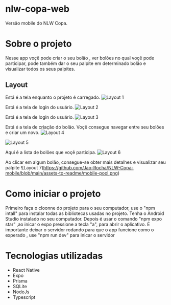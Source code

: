 # nlw-copa-web
Versão mobile do NLW Copa.

# Sobre o projeto

Nesse app voçê pode criar o seu bolão , ver bolões no qual voçê pode participar, pode também dar o seu palpite em determinado bolão e visualizar todos os seus palpites.

## Layout 

Está é a tela enquanto o projeto é carregado.
![Layout 1](https://github.com/Jao-Rocha/NLW-Copa-mobile/blob/main/assets-to-readme/mobile-loading.png) 

Está é a tela de login do usuário.
![Layout 2](https://github.com/Jao-Rocha/NLW-Copa-mobile/blob/main/assets-to-readme/mobile-login.png) 

Está é a tela de login do usuário.
![Layout 3](https://github.com/Jao-Rocha/NLW-Copa-mobile/blob/main/assets-to-readme/mobile-login.png) 

Está é a tela de criação do bolão. Voçê consegue navegar entre seu bolões e criar um novo.
![Layout 4](https://github.com/Jao-Rocha/NLW-Copa-mobile/blob/main/assets-to-readme/mobile-initalScreen.png)

![Layout 5](https://github.com/Jao-Rocha/NLW-Copa-mobile/blob/main/assets-to-readme/mobile-createPool.png)

Aqui é a lista de bolões que voçê participa.
![Layout 6](https://github.com/Jao-Rocha/NLW-Copa-mobile/blob/main/assets-to-readme/mobile-poolList.png)

Ao clicar em algum bolão, consegue-se obter mais detalhes e visualizar seu palpite
![Layout 7(https://github.com/Jao-Rocha/NLW-Copa-mobile/blob/main/assets-to-readme/mobile-pool.png)




# Como iniciar o projeto

 Primeiro faça o cloonne do projeto para o seu computador, use o "npm intall" para instalar todas as bibliotecas usadas no projeto. Tenha o Android Studio instalado no seu computador. Depois é usar o comando "npm expo star" ,ao inicar o expo pressione a tecla "a", para abrir o aplicativo.
 É importante deixar o servidor rodando para que o app funcione como o experado , use "npm run dev" para inicar o servidor


# Tecnologias utilizadas

- React Native
- Expo
- Prisma
- SQLite
- NodeJs
- Typescript

